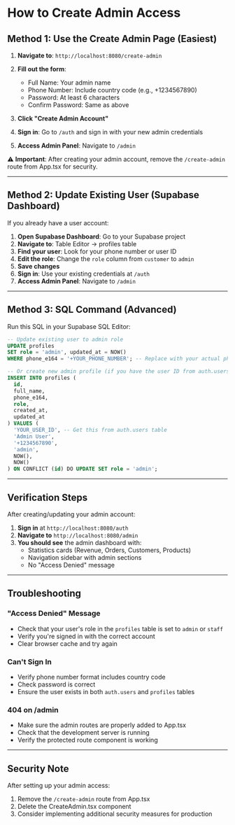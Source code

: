 # How to Create Admin Access

## Method 1: Use the Create Admin Page (Easiest)

1. **Navigate to**: `http://localhost:8080/create-admin`
2. **Fill out the form**:
   - Full Name: Your admin name
   - Phone Number: Include country code (e.g., +1234567890)
   - Password: At least 6 characters
   - Confirm Password: Same as above

3. **Click "Create Admin Account"**
4. **Sign in**: Go to `/auth` and sign in with your new admin credentials
5. **Access Admin Panel**: Navigate to `/admin`

⚠️ **Important**: After creating your admin account, remove the `/create-admin` route from App.tsx for security.

---

## Method 2: Update Existing User (Supabase Dashboard)

If you already have a user account:

1. **Open Supabase Dashboard**: Go to your Supabase project
2. **Navigate to**: Table Editor → profiles table
3. **Find your user**: Look for your phone number or user ID
4. **Edit the role**: Change the `role` column from `customer` to `admin`
5. **Save changes**
6. **Sign in**: Use your existing credentials at `/auth`
7. **Access Admin Panel**: Navigate to `/admin`

---

## Method 3: SQL Command (Advanced)

Run this SQL in your Supabase SQL Editor:

```sql
-- Update existing user to admin role
UPDATE profiles 
SET role = 'admin', updated_at = NOW() 
WHERE phone_e164 = '+YOUR_PHONE_NUMBER'; -- Replace with your actual phone

-- Or create new admin profile (if you have the user ID from auth.users)
INSERT INTO profiles (
  id,
  full_name,
  phone_e164,
  role,
  created_at,
  updated_at
) VALUES (
  'YOUR_USER_ID', -- Get this from auth.users table
  'Admin User',
  '+1234567890',
  'admin',
  NOW(),
  NOW()
) ON CONFLICT (id) DO UPDATE SET role = 'admin';
```

---

## Verification Steps

After creating/updating your admin account:

1. **Sign in** at `http://localhost:8080/auth`
2. **Navigate to** `http://localhost:8080/admin`
3. **You should see** the admin dashboard with:
   - Statistics cards (Revenue, Orders, Customers, Products)
   - Navigation sidebar with admin sections
   - No "Access Denied" message

---

## Troubleshooting

### "Access Denied" Message
- Check that your user's role in the `profiles` table is set to `admin` or `staff`
- Verify you're signed in with the correct account
- Clear browser cache and try again

### Can't Sign In
- Verify phone number format includes country code
- Check password is correct
- Ensure the user exists in both `auth.users` and `profiles` tables

### 404 on /admin
- Make sure the admin routes are properly added to App.tsx
- Check that the development server is running
- Verify the protected route component is working

---

## Security Note

After setting up your admin access:
1. Remove the `/create-admin` route from App.tsx
2. Delete the CreateAdmin.tsx component
3. Consider implementing additional security measures for production